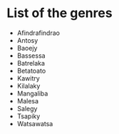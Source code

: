 # List of the genres

  + Afindrafindrao
  + Antosy
  + Baoejy
  + Bassessa
  + Batrelaka
  + Betatoato
  + Kawitry
  + Kilalaky
  + Mangaliba
  + Malesa
  + Salegy
  + Tsapiky
  + Watsawatsa

